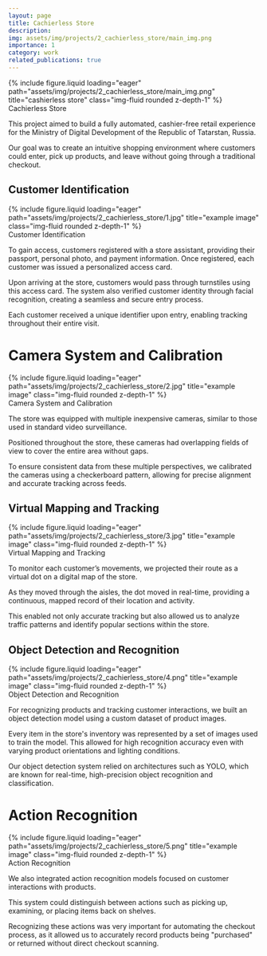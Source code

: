 ```yaml
---
layout: page
title: Cachierless Store
description: 
img: assets/img/projects/2_cachierless_store/main_img.png
importance: 1
category: work
related_publications: true
---
```


<div class="row">
    <div class="col-sm mt-3 mt-md-0">
        {% include figure.liquid loading="eager" path="assets/img/projects/2_cachierless_store/main_img.png" title="cashierless store" class="img-fluid rounded z-depth-1" %}
    </div>
</div>
<div class="caption">
    Cachierless Store
</div>

This project aimed to build a fully automated, cashier-free retail experience for the Ministry of Digital Development of the Republic of Tatarstan, Russia.

Our goal was to create an intuitive shopping environment where customers could enter, pick up products, and leave without going through a traditional checkout.

## Customer Identification

<div class="row">
    <div class="col-sm mt-3 mt-md-0">
        {% include figure.liquid loading="eager" path="assets/img/projects/2_cachierless_store/1.jpg" title="example image" class="img-fluid rounded z-depth-1" %}
    </div>
</div>
<div class="caption">
    Customer Identification
</div>

To gain access, customers registered with a store assistant, providing their passport, personal photo, and payment information. Once registered, each customer was issued a personalized access card.

Upon arriving at the store, customers would pass through turnstiles using this access card. The system also verified customer identity through facial recognition, creating a seamless and secure entry process.

Each customer received a unique identifier upon entry, enabling tracking throughout their entire visit.

# Camera System and Calibration

<div class="row">
    <div class="col-sm mt-3 mt-md-0">
        {% include figure.liquid loading="eager" path="assets/img/projects/2_cachierless_store/2.jpg" title="example image" class="img-fluid rounded z-depth-1" %}
    </div>
</div>
<div class="caption">
    Camera System and Calibration
</div>

The store was equipped with multiple inexpensive cameras, similar to those used in standard video surveillance.

Positioned throughout the store, these cameras had overlapping fields of view to cover the entire area without gaps.

To ensure consistent data from these multiple perspectives, we calibrated the cameras using a checkerboard pattern, allowing for precise alignment and accurate tracking across feeds.

## Virtual Mapping and Tracking

<div class="row">
    <div class="col-sm mt-3 mt-md-0">
        {% include figure.liquid loading="eager" path="assets/img/projects/2_cachierless_store/3.jpg" title="example image" class="img-fluid rounded z-depth-1" %}
    </div>
</div>
<div class="caption">
    Virtual Mapping and Tracking
</div>

To monitor each customer’s movements, we projected their route as a virtual dot on a digital map of the store.

As they moved through the aisles, the dot moved in real-time, providing a continuous, mapped record of their location and activity.

This enabled not only accurate tracking but also allowed us to analyze traffic patterns and identify popular sections within the store.

## Object Detection and Recognition

<div class="row">
    <div class="col-sm mt-3 mt-md-0">
        {% include figure.liquid loading="eager" path="assets/img/projects/2_cachierless_store/4.png" title="example image" class="img-fluid rounded z-depth-1" %}
    </div>
</div>
<div class="caption">
    Object Detection and Recognition
</div>

For recognizing products and tracking customer interactions, we built an object detection model using a custom dataset of product images.

Every item in the store's inventory was represented by a set of images used to train the model. This allowed for high recognition accuracy even with varying product orientations and lighting conditions.

Our object detection system relied on architectures such as YOLO, which are known for real-time, high-precision object recognition and classification.

# Action Recognition

<div class="row">
    <div class="col-sm mt-3 mt-md-0">
        {% include figure.liquid loading="eager" path="assets/img/projects/2_cachierless_store/5.png" title="example image" class="img-fluid rounded z-depth-1" %}
    </div>
</div>
<div class="caption">
    Action Recognition
</div>

We also integrated action recognition models focused on customer interactions with products.

This system could distinguish between actions such as picking up, examining, or placing items back on shelves.

Recognizing these actions was very important for automating the checkout process, as it allowed us to accurately record products being "purchased" or returned without direct checkout scanning.
